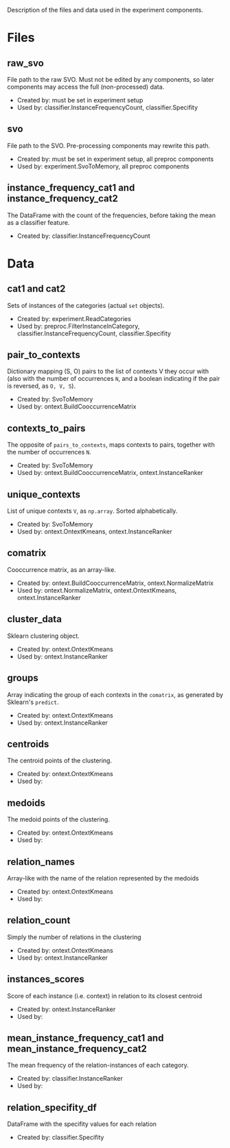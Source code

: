 Description of the files and data used in the experiment components.

# Files

## raw_svo

File path to the raw SVO.
Must not be edited by any components,
so later components may access the full (non-processed) data.

- Created by: must be set in experiment setup
- Used by: classifier.InstanceFrequencyCount, classifier.Specifity

## svo

File path to the SVO.
Pre-processing components may rewrite this path.

- Created by: must be set in experiment setup, all preproc components
- Used by: experiment.SvoToMemory, all preproc components

## instance_frequency_cat1 and instance_frequency_cat2

The DataFrame with the count of the frequencies,
before taking the mean as a classifier feature.

- Created by: classifier.InstanceFrequencyCount


# Data

## cat1 and cat2

Sets of instances of the categories (actual `set` objects).

- Created by: experiment.ReadCategories
- Used by: preproc.FilterInstanceInCategory, classifier.InstanceFrequencyCount, classifier.Specifity

## pair_to_contexts

Dictionary mapping (S, O) pairs to the list of contexts V
they occur with (also with the number of occurrences `N`,
and a boolean indicating if the pair is reversed, as `O, V, S`).

- Created by: SvoToMemory
- Used by: ontext.BuildCooccurrenceMatrix

## contexts_to_pairs

The opposite of `pairs_to_contexts`, maps contexts to pairs,
together with the number of occurrences `N`.

- Created by: SvoToMemory
- Used by: ontext.BuildCooccurrenceMatrix, ontext.InstanceRanker

## unique_contexts

List of unique contexts `V`, as `np.array`.
Sorted alphabetically.

- Created by: SvoToMemory
- Used by: ontext.OntextKmeans, ontext.InstanceRanker

## comatrix

Cooccurrence matrix, as an array-like.

- Created by: ontext.BuildCooccurrenceMatrix, ontext.NormalizeMatrix
- Used by: ontext.NormalizeMatrix, ontext.OntextKmeans, ontext.InstanceRanker

## cluster_data

Sklearn clustering object.

- Created by: ontext.OntextKmeans
- Used by: ontext.InstanceRanker

## groups

Array indicating the group of each contexts in the `comatrix`,
as generated by Sklearn's `predict`.

- Created by: ontext.OntextKmeans
- Used by: ontext.InstanceRanker

## centroids

The centroid points of the clustering.

- Created by: ontext.OntextKmeans
- Used by:

## medoids

The medoid points of the clustering.

- Created by: ontext.OntextKmeans
- Used by:

## relation_names

Array-like with the name of the relation represented by the medoids

- Created by: ontext.OntextKmeans
- Used by:

## relation_count

Simply the number of relations in the clustering

- Created by: ontext.OntextKmeans
- Used by: ontext.InstanceRanker

## instances_scores

Score of each instance (i.e. context) in relation to its closest centroid

- Created by: ontext.InstanceRanker
- Used by:

## mean_instance_frequency_cat1 and mean_instance_frequency_cat2

The mean frequency of the relation-instances of each category.

- Created by: classifier.InstanceRanker
- Used by:

## relation_specifity_df

DataFrame with the specifity values for each relation

- Created by: classifier.Specifity

